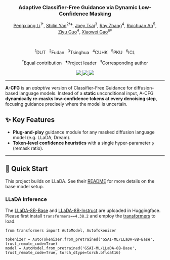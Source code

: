 <div align="center">
<br>

<h3>Adaptive Classifier-Free Guidance via Dynamic Low-Confidence Masking</h3>

[Pengxiang&nbsp;Li](#)<sup>1†</sup>,
[Shilin&nbsp;Yan](#)<sup>2†♠</sup>,
[Joey&nbsp;Tsai](#)<sup>3</sup>,
[Ray&nbsp;Zhang](#)<sup>4</sup>,
[Ruichuan&nbsp;An](#)<sup>5</sup>,  
[Ziyu&nbsp;Guo](#)<sup>4</sup>,
[Xiaowei&nbsp;Gao](#)<sup>6‡</sup>

<br>

<sup>1</sup>DUT  <sup>2</sup>Fudan  <sup>3</sup>Tsinghua  <sup>4</sup>CUHK  <sup>5</sup>PKU  <sup>6</sup>ICL

<div class="is-size-6 publication-authors">
  <p class="footnote">
    <span class="footnote-symbol"><sup>†</sup></span>Equal contribution&nbsp;&nbsp;
    <span class="footnote-symbol"><sup>♠</sup></span>Project leader&nbsp;&nbsp;
    <span class="footnote-symbol"><sup>‡</sup></span>Corresponding author
  </p>
</div>

<p align="center">
  <a href="https://github.com/pixeli99/A-CFG">
    <img src="https://img.shields.io/badge/Code-GitHub-2b3137?style=flat&logo=github&logoColor=white">
  </a>
  <a href="https://arxiv.org/abs/2505.XXXXX">
    <img src="https://img.shields.io/badge/arXiv-2505.XXXXX-b31b1b?style=flat&logo=arXiv&logoColor=white">
  </a>
  <a href="https://arxiv.org/pdf/2505.XXXXX">
    <img src="https://img.shields.io/badge/Paper-PDF-f6c700?style=flat&logo=adobeacrobatreader&logoColor=white">
  </a>
</p>
</div>

---
**A-CFG** is an _adaptive_ version of Classifier-Free Guidance for diffusion-based language models. Instead of a **static** unconditional input, A-CFG **dynamically re-masks low-confidence tokens at every denoising step**, focusing guidance precisely where the model is uncertain.  

## ✨ Key Features
* **Plug-and-play** guidance module for any masked diffusion language model (e.g. LLaDA, Dream).
* **Token-level confidence heuristics** with a single hyper-parameter `ρ` (remask ratio).

---

## 🚀 Quick Start

This project builds on LLaDA. See their [README](https://github.com/ML-GSAI/LLaDA/blob/main/README.md) for more details on the base model setup.

### LLaDA Inference
The [LLaDA-8B-Base](https://huggingface.co/GSAI-ML/LLaDA-8B-Base) and [LLaDA-8B-Instruct](https://huggingface.co/GSAI-ML/LLaDA-8B-Instruct) are uploaded
in Huggingface. Please first install `transformers==4.38.2` and employ the [transformers](https://huggingface.co/docs/transformers/index) to load.

```angular2html
from transformers import AutoModel, AutoTokenizer

tokenizer = AutoTokenizer.from_pretrained('GSAI-ML/LLaDA-8B-Base', trust_remote_code=True)
model = AutoModel.from_pretrained('GSAI-ML/LLaDA-8B-Base', trust_remote_code=True, torch_dtype=torch.bfloat16)
```
